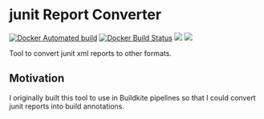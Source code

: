 # junit Report Converter

[![Docker Automated build](https://img.shields.io/docker/automated/gugahoi/junit-report-converter.svg)](https://hub.docker.com/r/gugahoi/junit-report-converter/)
[![Docker Build Status](https://img.shields.io/docker/build/gugahoi/junit-report-converter.svg)](https://hub.docker.com/r/gugahoi/junit-report-converter/)
[![](https://images.microbadger.com/badges/image/gugahoi/junit-report-converter.svg)](https://microbadger.com/images/gugahoi/junit-report-converter "Get your own image badge on microbadger.com")
[![](https://images.microbadger.com/badges/version/gugahoi/junit-report-converter.svg)](https://microbadger.com/images/gugahoi/junit-report-converter "Get your own version badge on microbadger.com")

Tool to convert junit xml reports to other formats.

## Motivation

I originally built this tool to use in Buildkite pipelines so that I could convert junit reports into build annotations.
